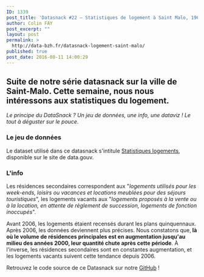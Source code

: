 ```yaml
---
ID: 1339
post_title: 'Datasnack #22 — Statistiques de logement à Saint Malo, 1968-2012'
author: Colin FAY
post_excerpt: ""
layout: post
permalink: >
  http://data-bzh.fr/datasnack-logement-saint-malo/
published: true
post_date: 2016-08-11 14:00:29
---
```

<h2>Suite de notre série datasnack sur la ville de Saint-Malo. Cette semaine, nous nous intéressons aux statistiques du logement.
<!--more--></h2>
<em>Le principe du DataSnack ? Un jeu de données, une info, une dataviz ! Le tout à déguster sur le pouce.
</em>
<h3>Le jeu de données</h3>
Le dataset utilisé dans ce datasnack s'intitule <a href="https://www.data.gouv.fr/fr/datasets/statistiques-logements/" target="_blank">Statistiques logements</a>, disponible sur le site de data.gouv.
<h3>L'info</h3>
Les résidences secondaires correspondent aux "<em>logements utilisés pour les week-ends, loisirs ou vacances et locations meublées pour des séjours touristiques</em>", les logements vacants aux "<em>logements proposés à la vente ou à la location, en attente de règlement de succession, logements de fonction inoccupés</em>".

Avant 2006, les logements étaient recensés durant les plans quinquennaux. Après 2006, les données deviennent plus précises. Nous constatons que,<strong> là où le volume de résidences principales est en augmentation jusqu'au milieu des années 2000, leur quantité chute après cette période</strong>. À l'inverse, les résidences secondaires sont en constantes augmentation, et les logements vacants suivent cette tendance depuis 2006.

Retrouvez le code source de ce Datasnack sur notre <a href="https://github.com/DataBzh/datasnack" target="_blank">GitHub</a> !